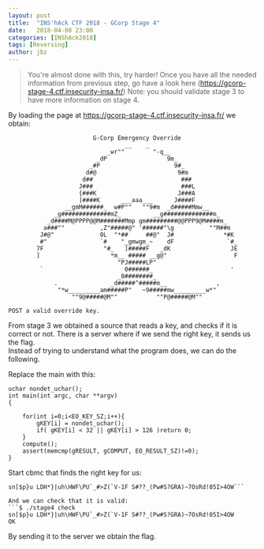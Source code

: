```yaml
---
layout: post
title:  "INS'hAck CTF 2018 - GCorp Stage 4"
date:   2018-04-08 23:00
categories: [INShAck2018]
tags: [Reversing]
author: jbz
---
```


>You're almost done with this, try harder!
>Once you have all the needed information from previous step, go have a look here (https://gcorp-stage-4.ctf.insecurity-insa.fr/)
>Note: you should validate stage 3 to have more information on stage 4.

By loading the page at https://gcorp-stage-4.ctf.insecurity-insa.fr/ we obtain:
```
                        G-Corp Emergency Override
                                 __    _
                            _wr""        "-q__
                         _dP                 9m_
                       _#P                     9#_
                      d#@                       9#m
                     d##                         ###
                    J###                         ###L
                    {###K                       J###A
                    ]####K      ___aaa___      J####F
                __gmM######_  w#P""   ""9#m  _d#####Mmw__
             _g##############mZ_         __g##############m_
           _d####M@PPPP@@M#######Mmp gm#########@@PPP9@M####m_
          a###""          ,Z"#####@" '######"\g          ""M##m
         J#@"             0L  "*##     ##@"  J#              *#K
         #"               `#    "_gmwgm_~    dF               `#_
        7F                 "#_   ]#####F   _dK                 JE
        ]                    *m__ ##### __g@"                   F
                               "PJ#####LP"
         `                       0######_                      '
                               _0########_
             .               _d#####^#####m__              ,
              "*w_________am#####P"   ~9#####mw_________w*"
                  ""9@#####@M""           ""P@#####@M""

POST a valid override key.
```

From stage 3 we obtained a source that reads a key, and checks if it is correct or not. There is a server where if we send the right key, it sends us the flag.  
Instead of trying to understand what the program does, we can do the following.

Replace the main with this:
```
uchar nondet_uchar();
int main(int argc, char **argv)
{

    for(int i=0;i<EO_KEY_SZ;i++){
        gKEY[i] = nondet_uchar();
        if( gKEY[i] < 32 || gKEY[i] > 126 )return 0;
    }
    compute();
    assert(memcmp(gRESULT, gCOMPUT, EO_RESULT_SZ)!=0);
}
```

Start cbmc that finds the right key for us:
```$ cbmc --trace source.c | grep gKEY | cut -d '=' -f 2 | cut -d ' ' -f 1 | awk '{ printf "%c",$1 }'
sn[$p}u LDH*}|uh\HWF\PU`_#>Z(`V-1F S#??_(Pw#S?GRA)~7OsRd!05I>4OW```

And we can check that it is valid:
```$ ./stage4 check
sn[$p}u LDH*}|uh\HWF\PU`_#>Z(`V-1F S#??_(Pw#S?GRA)~7OsRd!05I>4OW
OK
```

By sending it to the server we obtain the flag.
